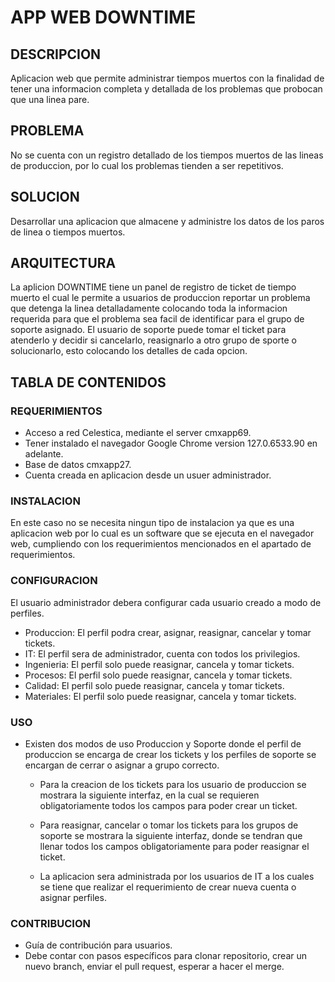 # APP WEB DOWNTIME

## DESCRIPCION

Aplicacion web que permite administrar tiempos muertos con la finalidad de tener una informacion completa y detallada de los problemas que probocan que una linea pare.

## PROBLEMA

No se cuenta con un registro detallado de los tiempos muertos de las lineas de produccion, por lo cual los problemas tienden a ser repetitivos.

## SOLUCION

Desarrollar una aplicacion que almacene y administre los datos de los paros de linea o tiempos muertos.

## ARQUITECTURA

La aplicion DOWNTIME tiene un panel de registro de ticket de tiempo muerto el cual le permite a usuarios de produccion reportar un problema que detenga la linea detalladamente colocando toda la informacion requerida para que el problema sea facil de identificar para el grupo de soporte asignado. El usuario de soporte puede tomar el ticket para atenderlo y decidir si cancelarlo, reasignarlo a otro grupo de sporte o solucionarlo, esto colocando los detalles de cada opcion.


## TABLA DE CONTENIDOS



### REQUERIMIENTOS
- Acceso a red Celestica, mediante el server cmxapp69.
- Tener instalado el navegador Google Chrome version 127.0.6533.90 en adelante.
- Base de datos cmxapp27.
- Cuenta creada en aplicacion desde un usuer administrador.

### INSTALACION
En este caso no se necesita ningun tipo de instalacion ya que es una aplicacion web por lo cual es un software que se ejecuta en el navegador web, cumpliendo con los requerimientos mencionados en el apartado de requerimientos.

### CONFIGURACION
El usuario administrador debera configurar cada usuario creado a modo de perfiles.
- Produccion: El perfil podra crear, asignar, reasignar, cancelar y tomar tickets.
- IT: El perfil sera de administrador, cuenta con todos los privilegios.
- Ingenieria: El perfil solo puede reasignar, cancela y tomar tickets.
- Procesos: El perfil solo puede reasignar, cancela y tomar tickets.
- Calidad: El perfil solo puede reasignar, cancela y tomar tickets.
- Materiales: El perfil solo puede reasignar, cancela y tomar tickets.

### USO
- Existen dos modos de uso Produccion y Soporte donde el perfil de produccion se encarga de crear los tickets y los perfiles de soporte se encargan de cerrar o asignar a grupo correcto.
  
     - Para la creacion de los tickets para los usuario de produccion se mostrara la siguiente interfaz, en la cual se requieren obligatoriamente todos los campos para poder crear un ticket.

     - Para reasignar, cancelar o tomar los tickets para los grupos de soporte se mostrara la siguiente interfaz, donde se tendran que llenar todos los campos obligatoriamente para poder reasignar el ticket.
  
     - La aplicacion sera administrada por los usuarios de IT a los cuales se tiene que realizar el requerimiento de crear nueva cuenta o asignar perfiles.

### CONTRIBUCION
- Guía de contribución para usuarios.
- Debe contar con pasos específicos para clonar repositorio, crear un nuevo branch, enviar el pull request, esperar a hacer el merge.
